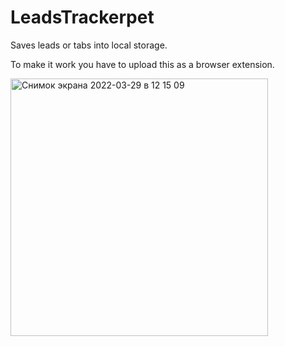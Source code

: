 # LeadsTrackerpet

Saves leads or tabs into local storage.

To make it work you have to upload this as a browser extension.

<img width="412" alt="Снимок экрана 2022-03-29 в 12 15 09" src="https://user-images.githubusercontent.com/77603152/160577511-a8e07e5c-d2b1-4ffd-b05c-617f1b659004.png">

